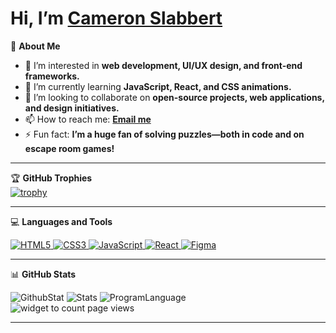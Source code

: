 # Hi, I’m [Cameron Slabbert](https://github.com/Cameron2525)  

🎨 **About Me**  
- 👀 I’m interested in **web development, UI/UX design, and front-end frameworks.**  
- 🌱 I’m currently learning **JavaScript, React, and CSS animations.**  
- 💞️ I’m looking to collaborate on **open-source projects, web applications, and design initiatives.**  
- 📫 How to reach me: [**Email me**](mailto:cameron.slabbert@connectsolutions.org.za)  
- ⚡ Fun fact: **I’m a huge fan of solving puzzles—both in code and on escape room games!**

---

🏆 **GitHub Trophies**  
[![trophy](https://github.com/Cameron2525/?username=Cameron2525&theme=onedark)](https://github.com/Cameron2525)

---

💻 **Languages and Tools**  
<p>
  <a href="https://cameron2525.github.io/Personal-Portfolio/" target="_blank">
    <img src="https://img.shields.io/badge/HTML5-%23E34F26.svg?style=flat-square&logo=html5&logoColor=white" alt="HTML5"/>
  </a>
  <a href="https://cameron2525.github.io/Personal-Portfolio/" target="_blank">
    <img src="https://img.shields.io/badge/CSS3-%231572B6.svg?style=flat-square&logo=css3&logoColor=white" alt="CSS3"/>
  </a>
  <a href="https://cameron2525.github.io/PokemonSearchApp/" target="_blank">
    <img src="https://img.shields.io/badge/JavaScript-%23F7DF1E.svg?style=flat-square&logo=javascript&logoColor=black" alt="JavaScript"/>
  </a>
  <a href="https://reactjs.org/" target="_blank">
    <img src="https://img.shields.io/badge/React-%2361DAFB.svg?style=flat-square&logo=react&logoColor=black" alt="React"/>
  </a>
  <a href="https://www.figma.com/" target="_blank">
    <img src="https://img.shields.io/badge/Figma-%23F24E1E.svg?style=flat-square&logo=figma&logoColor=white" alt="Figma"/>
  </a>
</p>

---

📊 **GitHub Stats**  
<section id="stats">
  <img src="https://github-profile-summary-cards.vercel.app/api/cards/profile-details?username=Cameron2525&theme=tokyonight" alt="GithubStat"/>
  <img src="https://github-profile-summary-cards.vercel.app/api/cards/stats?username=Cameron2525&theme=tokyonight" alt="Stats"/>
  <img src="https://github-profile-summary-cards.vercel.app/api/cards/repos-per-language?username=Cameron2525&theme=tokyonight" alt="ProgramLanguage"/>
</section>

<div>
  <img src="https://komarev.com/ghpvc/?username=Cameron2525&color=blueviolet&style=plastic" alt="widget to count page views"> 
</div>

<section id="waka">
  <!-- Additional WakaTime stats can go here -->
</section>

---
